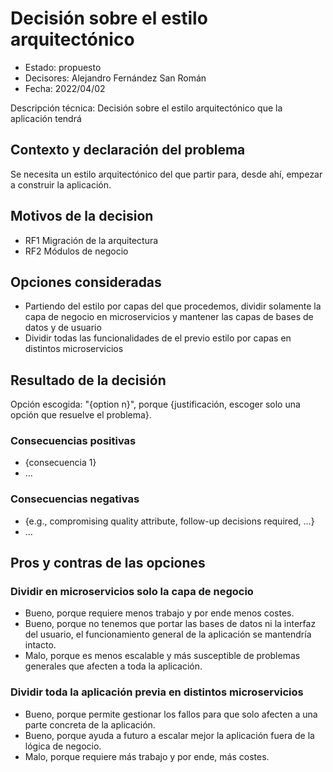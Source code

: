# Decisión sobre el estilo arquitectónico

* Estado: propuesto
* Decisores: Alejandro Fernández San Román
* Fecha: 2022/04/02

Descripción técnica: Decisión sobre el estilo arquitectónico que la aplicación tendrá

## Contexto y declaración del problema

Se necesita un estilo arquitectónico del que partir para, desde ahí, empezar a construir la aplicación.

## Motivos de la decision 

* RF1 Migración de la arquitectura
* RF2 Módulos de negocio

## Opciones consideradas

* Partiendo del estilo por capas del que procedemos, dividir solamente la capa de negocio en microservicios y mantener las capas de bases de datos y de usuario
* Dividir todas las funcionalidades de el previo estilo por capas en distintos microservicios

## Resultado de la decisión

Opción escogida: "{option n}", porque {justificación, escoger solo una opción que resuelve el problema}.

### Consecuencias positivas <!-- opcional -->

* {consecuencia 1}
* …

### Consecuencias negativas <!-- opcional -->

* {e.g., compromising quality attribute, follow-up decisions required, …}
* …

## Pros y contras de las opciones

### Dividir en microservicios solo la capa de negocio

* Bueno, porque requiere menos trabajo y por ende menos costes.
* Bueno, porque no tenemos que portar las bases de datos ni la interfaz del usuario, el funcionamiento general de la aplicación se mantendría intacto.
* Malo, porque es menos escalable y más susceptible de problemas generales que afecten a toda la aplicación.

### Dividir toda la aplicación previa en distintos microservicios


* Bueno, porque permite gestionar los fallos para que solo afecten a una parte concreta de la aplicación.
* Bueno, porque ayuda a futuro a escalar mejor la aplicación fuera de la lógica de negocio.
* Malo, porque requiere más trabajo y por ende, más costes.








